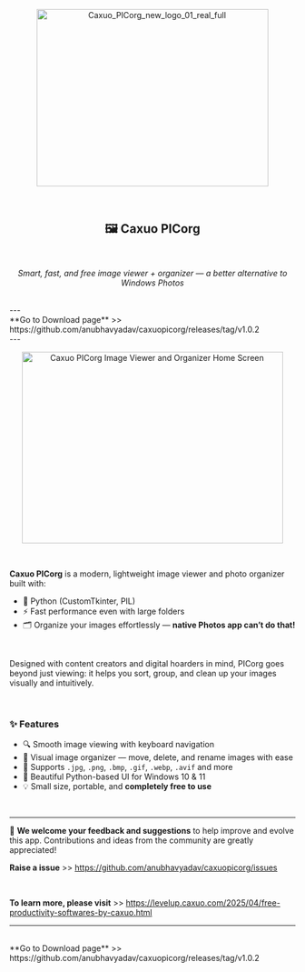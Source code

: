 <p align="center">
  <img width="408" height="312" alt="Caxuo_PICorg_new_logo_01_real_full" src="https://github.com/user-attachments/assets/318631ba-0b41-4e6d-83a6-14cccf7bc234" />
</p>
<br>
<h2 align="center">🖼️ Caxuo PICorg</h2>
<br>
<p align="center">
  <em>Smart, fast, and free image viewer + organizer — a better alternative to Windows Photos</em>
</p>
<br>
---
<br>
**Go to Download page** >> https://github.com/anubhavyadav/caxuopicorg/releases/tag/v1.0.2
<br>
---
<br>
<p align="center">
  <img width="460" height="337" alt="Caxuo PICorg Image Viewer and Organizer Home Screen" src="https://github.com/user-attachments/assets/a0dab46d-5fd4-4475-bbfe-034520dce369"/>
</p>
<br>


**Caxuo PICorg** is a modern, lightweight image viewer and photo organizer built with:

- 🐍 Python (CustomTkinter, PIL)
- ⚡ Fast performance even with large folders
- 🗂️ Organize your images effortlessly — **native Photos app can’t do that!**

<br>

Designed with content creators and digital hoarders in mind, PICorg goes beyond just viewing: it helps you sort, group, and clean up your images visually and intuitively.

<br>

### ✨ Features

- 🔍 Smooth image viewing with keyboard navigation
- 🧹 Visual image organizer — move, delete, and rename images with ease
- 📁 Supports `.jpg`, `.png`, `.bmp`, `.gif`, `.webp`, `.avif` and more
- 🎨 Beautiful Python-based UI for Windows 10 & 11
- 💡 Small size, portable, and **completely free to use**


<br>

---

📣 **We welcome your feedback and suggestions** to help improve and evolve this app. Contributions and ideas from the community are greatly appreciated!

**Raise a issue** >> https://github.com/anubhavyadav/caxuopicorg/issues

<br>

**To learn more, please visit** >> https://levelup.caxuo.com/2025/04/free-productivity-softwares-by-caxuo.html

---
<br>
**Go to Download page** >> https://github.com/anubhavyadav/caxuopicorg/releases/tag/v1.0.2
<br>
